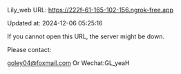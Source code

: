 Lily_web URL: https://222f-61-165-102-156.ngrok-free.app

Updated at: 2024-12-06 05:25:16

If you cannot open this URL, the server might be down.

Please contact: 

goley04@foxmail.com Or Wechat:GL_yeaH